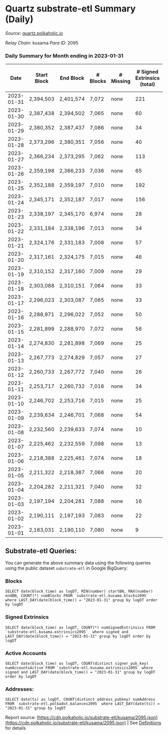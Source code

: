 # Quartz substrate-etl Summary (Daily)

_Source_: [quartz.polkaholic.io](https://quartz.polkaholic.io)

*Relay Chain*: kusama
*Para ID*: 2095



### Daily Summary for Month ending in 2023-01-31


| Date | Start Block | End Block | # Blocks | # Missing | # Signed Extrinsics (total) | # Active Accounts | # Addresses with Balances | # Events | # Transfers | # XCM Transfers In | # XCM Transfers Out |
| ---- | ----------- | --------- | -------- | --------- | --------------------------- | ----------------- | ------------------------- | -------- | ----------- | ------------------ | ------------------- |
| 2023-01-31 | 2,394,503 | 2,401,574 | 7,072 | none  | 221 | 85 | 75,161 | 16,514 | 208 ($12,605.41) | 18 ($1,052.21) | 8 ($286.13) |
| 2023-01-30 | 2,387,438 | 2,394,502 | 7,065 | none  | 60 | 30 | 75,151 | 15,538 | 122 ($2,124.76) | 4 ($248.95) | 1 ($49.87) |
| 2023-01-29 | 2,380,352 | 2,387,437 | 7,086 | none  | 34 | 14 | 75,145 | 15,456 | 103 ($28.51) |   |   |
| 2023-01-28 | 2,373,296 | 2,380,351 | 7,056 | none  | 40 | 20 | 75,145 | 15,361 | 102 ($5,918.92) | 1 ($5.23) |   |
| 2023-01-27 | 2,366,234 | 2,373,295 | 7,062 | none  | 113 | 37 | 75,145 | 15,796 | 85 ($2,841.68) | 2 ($15.68) |   |
| 2023-01-26 | 2,359,198 | 2,366,233 | 7,036 | none  | 65 | 27 | 75,141 | 15,408 | 80 ($20,082.51) |   | 1  |
| 2023-01-25 | 2,352,188 | 2,359,197 | 7,010 | none  | 192 | 61 | 75,139 | 15,909 | 22 ($2,106.85) | 8 ($506.44) |   |
| 2023-01-24 | 2,345,171 | 2,352,187 | 7,017 | none  | 156 | 56 | 75,138 | 15,768 | 20 ($541.87) | 11 ($116.25) |   |
| 2023-01-23 | 2,338,197 | 2,345,170 | 6,974 | none  | 28 | 12 | 75,135 | 14,976 | 16 ($301.79) |   |   |
| 2023-01-22 | 2,331,184 | 2,338,196 | 7,013 | none  | 34 | 18 | 75,131 | 15,107 | 4 ($89.23) |   | 2 ($40.02) |
| 2023-01-21 | 2,324,176 | 2,331,183 | 7,008 | none  | 57 | 18 | 75,131 | 15,262 | 16 ($44.05) |   |   |
| 2023-01-20 | 2,317,161 | 2,324,175 | 7,015 | none  | 46 | 25 | 75,120 | 15,135 | 24 ($311.43) |   |   |
| 2023-01-19 | 2,310,152 | 2,317,160 | 7,009 | none  | 29 | 16 | 75,118 | 15,067 | 12 ($20.85) |   |   |
| 2023-01-18 | 2,303,088 | 2,310,151 | 7,064 | none  | 33 | 11 | 75,116 | 15,288 | 9 ($22.30) | 1 ($5.02) |   |
| 2023-01-17 | 2,296,023 | 2,303,087 | 7,065 | none  | 33 | 17 | 75,102 | 15,219 | 23 ($609.73) | 4 ($239.18) | 5 ($194.08) |
| 2023-01-16 | 2,288,971 | 2,296,022 | 7,052 | none  | 50 | 17 | 75,101 | 15,329 | 22 ($165.49) |   | 1 ($84.51) |
| 2023-01-15 | 2,281,899 | 2,288,970 | 7,072 | none  | 56 | 17 | 75,094 | 15,407 | 12 ($212.41) |   | 1 ($61.86) |
| 2023-01-14 | 2,274,830 | 2,281,898 | 7,069 | none  | 25 | 9 | 75,092 | 15,195 | 11 ($66.48) | 1 ($17.75) |   |
| 2023-01-13 | 2,267,773 | 2,274,829 | 7,057 | none  | 27 | 7 | 75,089 | 15,189 | 8 ($1.34) |   |   |
| 2023-01-12 | 2,260,733 | 2,267,772 | 7,040 | none  | 26 | 9 | 75,081 | 15,192 | 8 ($1.26) |   |   |
| 2023-01-11 | 2,253,717 | 2,260,732 | 7,016 | none  | 34 | 16 | 75,079 | 15,170 | 31 ($2,819.98) | 1 ($44.09) | 1 ($0.39) |
| 2023-01-10 | 2,246,702 | 2,253,716 | 7,015 | none  | 25 | 13 | 75,064 | 15,048 | 13 ($48.37) | 1 ($0.02) | 1 ($0.004) |
| 2023-01-09 | 2,239,634 | 2,246,701 | 7,068 | none  | 54 | 18 | 75,062 | 15,419 | 11 ($1.39) |   |   |
| 2023-01-08 | 2,232,560 | 2,239,633 | 7,074 | none  | 10 | 4 | 75,057 | 15,066 | 13 ($405.61) | 1 ($7.53) |   |
| 2023-01-07 | 2,225,462 | 2,232,559 | 7,098 | none  | 13 | 7 | 75,057 | 15,158 | 4 ($126.92) | 1 ($0.58) | 1 ($75.71) |
| 2023-01-06 | 2,218,388 | 2,225,461 | 7,074 | none  | 18 | 11 | 75,056 | 15,157 | 12 ($370.12) |   |   |
| 2023-01-05 | 2,211,322 | 2,218,387 | 7,066 | none  | 20 | 12 | 75,048 | 15,102 | 12 ($8,849.72) | 2 ($178.73) | 1 ($26.20) |
| 2023-01-04 | 2,204,282 | 2,211,321 | 7,040 | none  | 32 | 6 | 75,047 | 15,140 | 1 ($30.51) |   |   |
| 2023-01-03 | 2,197,194 | 2,204,281 | 7,088 | none  | 16 | 7 | 75,045 | 15,176 | 2 ($8.61) |   |   |
| 2023-01-02 | 2,190,111 | 2,197,193 | 7,083 | none  | 22 | 5 | 75,044 | 15,196 | 1 ($11.93) |   |   |
| 2023-01-01 | 2,183,031 | 2,190,110 | 7,080 | none  | 9 | 6 | 75,044 | 15,079 | 6 ($15.34) |   |   |

## Substrate-etl Queries:
You can generate the above summary data using the following queries using the public dataset `substrate-etl` in Google BigQuery:


### Blocks
```
SELECT date(block_time) as logDT, MIN(number) startBN, MAX(number) endBN, COUNT(*) numBlocks FROM `substrate-etl.kusama.blocks2095`  where LAST_DAY(date(block_time)) = "2023-01-31" group by logDT order by logDT
```


### Signed Extrinsics
```
SELECT date(block_time) as logDT, COUNT(*) numSignedExtrinsics FROM `substrate-etl.kusama.extrinsics2095`  where signed and LAST_DAY(date(block_time)) = "2023-01-31" group by logDT order by logDT
```


### Active Accounts
```
SELECT date(block_time) as logDT, COUNT(distinct signer_pub_key) numAccountsActive FROM `substrate-etl.kusama.extrinsics2095` where signed and LAST_DAY(date(block_time)) = "2023-01-31" group by logDT order by logDT
```


### Addresses:
```
SELECT date(ts) as logDT, COUNT(distinct address_pubkey) numAddress FROM `substrate-etl.polkadot.balances2095` where LAST_DAY(date(ts)) = "2023-01-31" group by logDT
```



Report source: [https://cdn.polkaholic.io/substrate-etl/kusama/2095.json](https://cdn.polkaholic.io/substrate-etl/kusama/2095.json) | See [Definitions](/DEFINITIONS.md) for details
